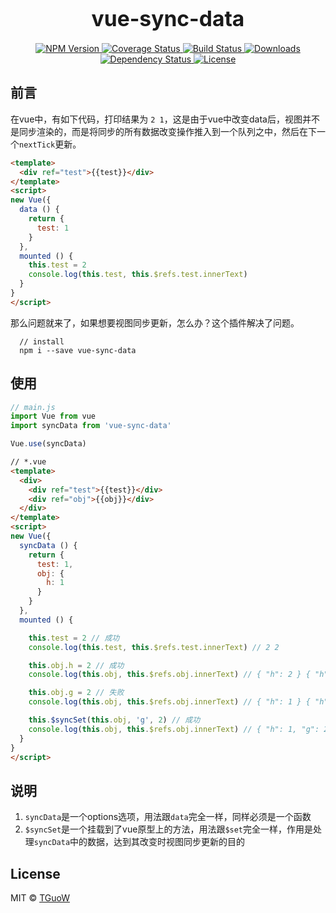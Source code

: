 <big><h1 align="center">vue-sync-data</h1></big>

<p align="center">
  <a href="https://npmjs.org/package/vue-sync-data">
    <img src="https://img.shields.io/npm/v/vue-sync-data.svg?style=flat-square"
         alt="NPM Version">
  </a>

  <a href="https://coveralls.io/r/foxbenjaminfox/vue-sync-data">
    <img src="https://img.shields.io/coveralls/foxbenjaminfox/vue-sync-data.svg?style=flat-square"
         alt="Coverage Status">
  </a>

  <a href="https://travis-ci.org/foxbenjaminfox/vue-sync-data">
    <img src="https://img.shields.io/travis/foxbenjaminfox/vue-sync-data.svg?style=flat-square"
         alt="Build Status">
  </a>

  <a href="https://npmjs.org/package/vue-sync-data">
    <img src="https://img.shields.io/npm/dm/vue-sync-data.svg?style=flat-square"
         alt="Downloads">
  </a>

  <a href="https://david-dm.org/foxbenjaminfox/vue-sync-data.svg">
    <img src="https://david-dm.org/foxbenjaminfox/vue-sync-data.svg?style=flat-square"
         alt="Dependency Status">
  </a>

  <a href="https://github.com/foxbenjaminfox/vue-sync-data/blob/master/LICENSE">
    <img src="https://img.shields.io/npm/l/vue-sync-data.svg?style=flat-square"
         alt="License">
  </a>
</p>

## 前言

在vue中，有如下代码，打印结果为 `2 1`，这是由于vue中改变data后，视图并不是同步渲染的，而是将同步的所有数据改变操作推入到一个队列之中，然后在下一个`nextTick`更新。

```html
<template>
  <div ref="test">{{test}}</div>
</template>
<script>
new Vue({
  data () {
    return {
      test: 1
    }
  },
  mounted () {
    this.test = 2
    console.log(this.test, this.$refs.test.innerText)
  }
}
</script>
```

那么问题就来了，如果想要视图同步更新，怎么办？这个插件解决了问题。

```
  // install
  npm i --save vue-sync-data
```

## 使用
```js
// main.js
import Vue from vue
import syncData from 'vue-sync-data'

Vue.use(syncData)
```

```html
// *.vue
<template>
  <div>
    <div ref="test">{{test}}</div>
    <div ref="obj">{{obj}}</div>
  </div>
</template>
<script>
new Vue({
  syncData () {
    return {
      test: 1,
      obj: {
        h: 1
      }
    }
  },
  mounted () {

    this.test = 2 // 成功
    console.log(this.test, this.$refs.test.innerText) // 2 2

    this.obj.h = 2 // 成功
    console.log(this.obj, this.$refs.obj.innerText) // { "h": 2 } { "h": 2 }

    this.obj.g = 2 // 失败
    console.log(this.obj, this.$refs.obj.innerText) // { "h": 1 } { "h": 1 }

    this.$syncSet(this.obj, 'g', 2) // 成功
    console.log(this.obj, this.$refs.obj.innerText) // { "h": 1, "g": 2 } { "h": 1, "g": 2  }
  }
}
</script>
```

## 说明
1. `syncData`是一个options选项，用法跟`data`完全一样，同样必须是一个函数
2. `$syncSet`是一个挂载到了vue原型上的方法，用法跟`$set`完全一样，作用是处理`syncData`中的数据，达到其改变时视图同步更新的目的

## License

MIT © [TGuoW](https://github.com/TGuoW)
